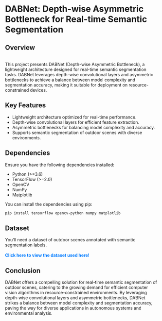 # DABNet: Depth-wise Asymmetric Bottleneck for Real-time Semantic Segmentation

<h2>Overview</h2><br>
This project presents DABNet (Depth-wise Asymmetric Bottleneck), a lightweight architecture designed for real-time semantic segmentation tasks. DABNet leverages depth-wise convolutional layers and asymmetric bottlenecks to achieve a balance between model complexity and segmentation accuracy, making it suitable for deployment on resource-constrained devices.

<h2>Key Features</h2>

* Lightweight architecture optimized for real-time performance.
* Depth-wise convolutional layers for efficient feature extraction.
* Asymmetric bottlenecks for balancing model complexity and accuracy.
* Supports semantic segmentation of outdoor scenes with diverse environments.

<h2>Dependencies</h2>
Ensure you have the following dependencies installed:

* Python (>=3.6)
* TensorFlow (>=2.0)
* OpenCV
* NumPy
* Matplotlib

You can install the dependencies using pip:<br>
```bash
pip install tensorflow opencv-python numpy matplotlib
```

<h2>Dataset</h2>

You'll need a dataset of outdoor scenes annotated with semantic segmentation labels.<br><br>
<a href="https://www.kaggle.com/datasets/kumaresanmanickavelu/lyft-udacity-challenge" style="color: #007bff; text-decoration: none; font-weight: bold;">Click here to view the dataset used here!</a>

<h2>Conclusion</h2>

DABNet offers a compelling solution for real-time semantic segmentation of outdoor scenes, catering to the growing demand for efficient computer vision algorithms in resource-constrained environments. By leveraging depth-wise convolutional layers and asymmetric bottlenecks, DABNet strikes a balance between model complexity and segmentation accuracy, paving the way for diverse applications in autonomous systems and environmental analysis.


